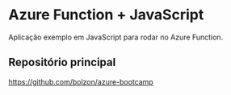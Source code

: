 
# Azure Function + JavaScript

Aplicação exemplo em JavaScript para rodar no Azure Function.

## Repositório principal

https://github.com/bolzon/azure-bootcamp
